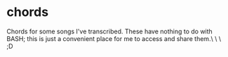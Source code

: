 # chords

Chords for some songs I've transcribed. These have nothing to do with BASH; this is just a convenient place for me to access and share them.\ \ \ ;D
